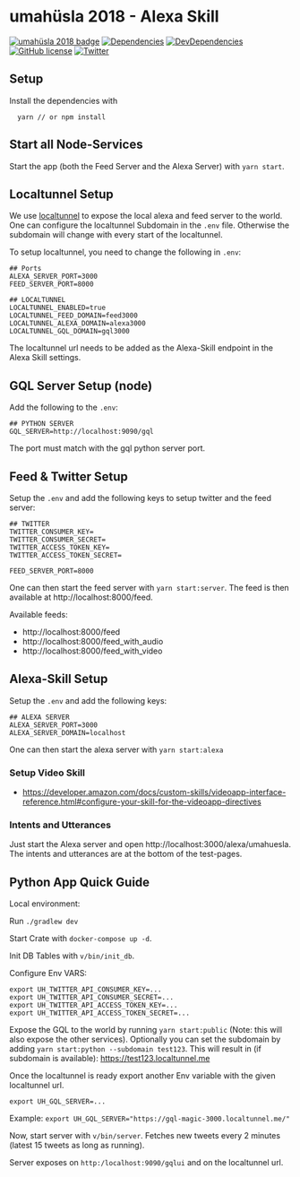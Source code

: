 # umahüsla 2018 - Alexa Skill

[![umahüsla 2018 badge](https://img.shields.io/badge/umah%C3%BCsla%202018-hackathon-brightgreen.svg)](https://uh18.diin.io/)
[![Dependencies](https://img.shields.io/david/natterstefan/umahuesla-alexa-skill.svg)](https://github.com/natterstefan/umahuesla-alexa-skill/blob/master/package.json)
[![DevDependencies](https://img.shields.io/david/dev/natterstefan/umahuesla-alexa-skill.svg)](https://github.com/natterstefan/umahuesla-alexa-skill/blob/master/package.json)
[![GitHub license](https://img.shields.io/github/license/natterstefan/umahuesla-alexa-skill.svg)](https://github.com/natterstefan/umahuesla-alexa-skill/blob/master/LICENCE)
[![Twitter](https://img.shields.io/twitter/url/https/github.com/natterstefan/umahuesla-alexa-skill.svg?style=social)](https://twitter.com/intent/tweet?text=https://github.com/natterstefan/umahuesla-alexa-skill%20%23uh18)

## Setup

Install the dependencies with

```
  yarn // or npm install
```

## Start all Node-Services

Start the app (both the Feed Server and the Alexa Server) with `yarn start`.

## Localtunnel Setup

We use [localtunnel](https://www.npmjs.com/package/localtunnel) to expose the local
alexa and feed server to the world. One can configure the localtunnel Subdomain in
the `.env` file. Otherwise the subdomain will change with every start of the localtunnel.

To setup localtunnel, you need to change the following in `.env`:

```
## Ports
ALEXA_SERVER_PORT=3000
FEED_SERVER_PORT=8000

## LOCALTUNNEL
LOCALTUNNEL_ENABLED=true
LOCALTUNNEL_FEED_DOMAIN=feed3000
LOCALTUNNEL_ALEXA_DOMAIN=alexa3000
LOCALTUNNEL_GQL_DOMAIN=gql3000
```

The localtunnel url needs to be added as the Alexa-Skill endpoint in the Alexa Skill
settings.

## GQL Server Setup (node)

Add the following to the `.env`:

```
## PYTHON SERVER
GQL_SERVER=http://localhost:9090/gql
```

The port must match with the gql python server port.

## Feed & Twitter Setup

Setup the `.env` and add the following keys to setup twitter and the feed server:

```
## TWITTER
TWITTER_CONSUMER_KEY=
TWITTER_CONSUMER_SECRET=
TWITTER_ACCESS_TOKEN_KEY=
TWITTER_ACCESS_TOKEN_SECRET=

FEED_SERVER_PORT=8000
```

One can then start the feed server with `yarn start:server`. The feed is then
available at http://localhost:8000/feed.

Available feeds:

* http://localhost:8000/feed
* http://localhost:8000/feed_with_audio
* http://localhost:8000/feed_with_video

## Alexa-Skill Setup

Setup the `.env` and add the following keys:

```
## ALEXA SERVER
ALEXA_SERVER_PORT=3000
ALEXA_SERVER_DOMAIN=localhost
```

One can then start the alexa server with `yarn start:alexa`

### Setup Video Skill

* https://developer.amazon.com/docs/custom-skills/videoapp-interface-reference.html#configure-your-skill-for-the-videoapp-directives

### Intents and Utterances

Just start the Alexa server and open http://localhost:3000/alexa/umahuesla.
The intents and utterances are at the bottom of the test-pages.

## Python App Quick Guide

Local environment:

Run `./gradlew dev`

Start Crate with `docker-compose up -d`.

Init DB Tables with `v/bin/init_db`.

Configure Env VARS:

```
export UH_TWITTER_API_CONSUMER_KEY=...
export UH_TWITTER_API_CONSUMER_SECRET=...
export UH_TWITTER_API_ACCESS_TOKEN_KEY=...
export UH_TWITTER_API_ACCESS_TOKEN_SECRET=...
```

Expose the GQL to the world by running `yarn start:public` (Note: this will also
expose the other services). Optionally you can set the subdomain by adding
`yarn start:python --subdomain test123`. This will result in (if subdomain is
available): https://test123.localtunnel.me

Once the localtunnel is ready export another Env variable with the given localtunnel url.

```
export UH_GQL_SERVER=...
```

Example: `export UH_GQL_SERVER="https://gql-magic-3000.localtunnel.me/"`

Now, start server with `v/bin/server`. Fetches new tweets every 2 minutes (latest 15
tweets as long as running).

Server exposes on `http:/localhost:9090/gqlui` and on the localtunnel url.
